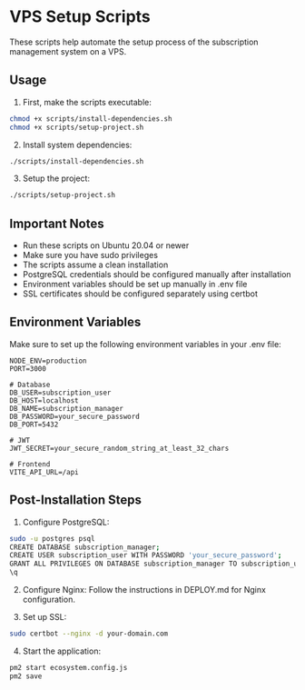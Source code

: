 # VPS Setup Scripts

These scripts help automate the setup process of the subscription management system on a VPS.

## Usage

1. First, make the scripts executable:
```bash
chmod +x scripts/install-dependencies.sh
chmod +x scripts/setup-project.sh
```

2. Install system dependencies:
```bash
./scripts/install-dependencies.sh
```

3. Setup the project:
```bash
./scripts/setup-project.sh
```

## Important Notes

- Run these scripts on Ubuntu 20.04 or newer
- Make sure you have sudo privileges
- The scripts assume a clean installation
- PostgreSQL credentials should be configured manually after installation
- Environment variables should be set up manually in .env file
- SSL certificates should be configured separately using certbot

## Environment Variables

Make sure to set up the following environment variables in your .env file:

```env
NODE_ENV=production
PORT=3000

# Database
DB_USER=subscription_user
DB_HOST=localhost
DB_NAME=subscription_manager
DB_PASSWORD=your_secure_password
DB_PORT=5432

# JWT
JWT_SECRET=your_secure_random_string_at_least_32_chars

# Frontend
VITE_API_URL=/api
```

## Post-Installation Steps

1. Configure PostgreSQL:
```bash
sudo -u postgres psql
CREATE DATABASE subscription_manager;
CREATE USER subscription_user WITH PASSWORD 'your_secure_password';
GRANT ALL PRIVILEGES ON DATABASE subscription_manager TO subscription_user;
\q
```

2. Configure Nginx:
Follow the instructions in DEPLOY.md for Nginx configuration.

3. Set up SSL:
```bash
sudo certbot --nginx -d your-domain.com
```

4. Start the application:
```bash
pm2 start ecosystem.config.js
pm2 save
```